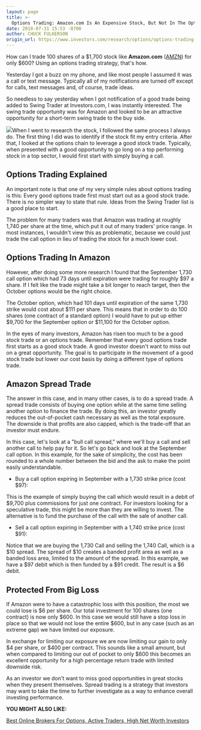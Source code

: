 ```yaml
---
layout: page
title: >-
  Options Trading: Amazon.com Is An Expensive Stock, But Not In The Options Market
date: 2018-07-31 15:53 -0700
author: CHUCK FULKERSON
origin_url: https://www.investors.com/research/options/options-trading-amazon-call-spread/
---
```






How can I trade 100 shares of a $1,700 stock like **Amazon.com** ([AMZN](https://research.investors.com/quote.aspx?symbol=AMZN)) for only $600? Using an options trading strategy, that's how.




Yesterday I got a buzz on my phone, and like most people I assumed it was a call or text message. Typically all of my notifications are turned off except for calls, text messages and, of course, trade ideas.


So needless to say yesterday when I got notification of a good trade being added to Swing Trader at Investors.com, I was instantly interested. The swing trade opportunity was for Amazon and looked to be an attractive opportunity for a short-term swing trade to the buy side.


![](https://www.investors.com/wp-content/uploads/2018/07/TEST3.jpg)When I went to research the stock, I followed the same process I always do. The first thing I did was to identify if the stock fit my entry criteria. After that, I looked at the options chain to leverage a good stock trade. Typically, when presented with a good opportunity to go long on a top performing stock in a top sector, I would first start with simply buying a call.


Options Trading Explained
-------------------------


An important note is that one of my very simple rules about options trading is this: Every good options trade first must start out as a good stock trade. There is no simpler way to state that rule. Ideas from the Swing Trader list is a good place to start.


The problem for many traders was that Amazon was trading at roughly 1,740 per share at the time, which put it out of many traders' price range. In most instances, I wouldn't view this as problematic, because we could just trade the call option in lieu of trading the stock for a much lower cost.


Options Trading In Amazon
-------------------------


However, after doing some more research I found that the September 1,730 call option which had 73 days until expiration were trading for roughly $97 a share. If I felt like the trade might take a bit longer to reach target, then the October options would be the right choice.


The October option, which had 101 days until expiration of the same 1,730 strike would cost about $111 per share. This means that in order to do 100 shares (one contract of a standard option) I would have to put up either $9,700 for the September option or $11,100 for the October option.


In the eyes of many investors, Amazon has risen too much to be a good stock trade or an options trade. Remember that every good options trade first starts as a good stock trade. A good investor doesn't want to miss out on a great opportunity. The goal is to participate in the movement of a good stock trade but lower our cost basis by doing a different type of options trade.


Amazon Spread Trade
-------------------


The answer in this case, and in many other cases, is to do a spread trade. A spread trade consists of buying one option while at the same time selling another option to finance the trade. By doing this, an investor greatly reduces the out-of-pocket cash necessary as well as the total exposure. The downside is that profits are also capped, which is the trade-off that an investor must endure.


In this case, let's look at a "bull call spread," where we'll buy a call and sell another call to help pay for it. So let's go back and look at the September call option. In this example, for the sake of simplicity, the cost has been rounded to a whole number between the bid and the ask to make the point easily understandable.


* Buy a call option expiring in September with a 1,730 strike price (cost $97):


This is the example of simply buying the call which would result in a debit of $9,700 plus commissions for just one contract. For investors looking for a speculative trade, this might be more than they are willing to invest. The alternative is to fund the purchase of the call with the sale of another call.


* Sell a call option expiring in September with a 1,740 strike price (cost $91):


Notice that we are buying the 1,730 Call and selling the 1,740 Call, which is a $10 spread. The spread of $10 creates a banded profit area as well as a banded loss area, limited to the amount of the spread. In this example, we have a $97 debit which is then funded by a $91 credit. The result is a $6 debit.


Protected From Big Loss
-----------------------


If Amazon were to have a catastrophic loss with this position, the most we could lose is $6 per share. Our total investment for 100 shares (one contract) is now only $600. In this case we would still have a stop loss in place so that we would not lose the entire $600, but in any case (such as an extreme gap) we have limited our exposure.


In exchange for limiting our exposure we are now limiting our gain to only $4 per share, or $400 per contract. This sounds like a small amount, but when compared to limiting our out of pocket to only $600 this becomes an excellent opportunity for a high percentage return trade with limited downside risk.


As an investor we don't want to miss good opportunities in great stocks when they present themselves. Spread trading is a strategy that investors may want to take the time to further investigate as a way to enhance overall investing performance.


**YOU MIGHT ALSO LIKE:**


[Best Online Brokers For Options, Active Traders, High Net Worth Investors](https://www.investors.com/news/best-online-brokers/best-online-brokers-for-options-active-traders-etfs-high-net-worth-investors/)





